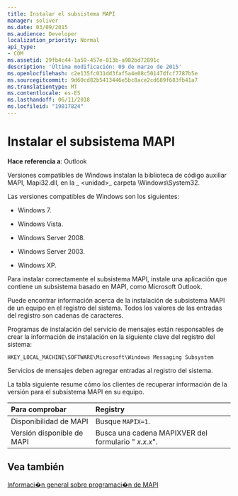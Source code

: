 ```yaml
---
title: Instalar el subsistema MAPI
manager: soliver
ms.date: 03/09/2015
ms.audience: Developer
localization_priority: Normal
api_type:
- COM
ms.assetid: 29fb4c44-1a59-457e-813b-a982bd72891c
description: 'Última modificación: 09 de marzo de 2015'
ms.openlocfilehash: c2e135fc031dd3faf5a4e08c50147dfcf7787b5e
ms.sourcegitcommit: 9d60cd82b5413446e5bc8ace2cd689f683fb41a7
ms.translationtype: MT
ms.contentlocale: es-ES
ms.lasthandoff: 06/11/2018
ms.locfileid: "19817824"
---
```

# <a name="installing-the-mapi-subsystem"></a>Instalar el subsistema MAPI

  
  
**Hace referencia a**: Outlook 
  
Versiones compatibles de Windows instalan la biblioteca de código auxiliar MAPI, Mapi32.dll, en la _ \<unidad\>_ carpeta \Windows\System32. 
  
Las versiones compatibles de Windows son los siguientes:
  
- Windows 7.
    
- Windows Vista.
    
- Windows Server 2008.
    
- Windows Server 2003.
    
- Windows XP.
    
Para instalar correctamente el subsistema MAPI, instale una aplicación que contiene un subsistema basado en MAPI, como Microsoft Outlook.
  
Puede encontrar información acerca de la instalación de subsistema MAPI de un equipo en el registro del sistema. Todos los valores de las entradas del registro son cadenas de caracteres. 
  
Programas de instalación del servicio de mensajes están responsables de crear la información de instalación en la siguiente clave del registro del sistema: 
  
 `HKEY_LOCAL_MACHINE\SOFTWARE\Microsoft\Windows Messaging Subsystem`
  
Servicios de mensajes deben agregar entradas al registro del sistema. 
  
La tabla siguiente resume cómo los clientes de recuperar información de la versión para el subsistema MAPI en su equipo.
  
|**Para comprobar**|**Registry**|
|:-----|:-----|
|Disponibilidad de MAPI  <br/> |Busque `MAPIX=1`.  <br/> |
|Versión disponible de MAPI  <br/> |Busca una cadena MAPIXVER del formulario " _x.x.x_".  <br/> |
   
## <a name="see-also"></a>Vea también



[Informaci�n general sobre programaci�n de MAPI](mapi-programming-overview.md)

